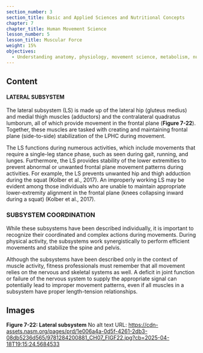```yaml
---
section_number: 3
section_title: Basic and Applied Sciences and Nutritional Concepts
chapter: 7
chapter_title: Human Movement Science
lesson_number: 5
lesson_title: Muscular Force
weight: 15%
objectives:
  - Understanding anatomy, physiology, movement science, metabolism, nutrition, and supplementation.
---
```


## Content
#### LATERAL SUBSYSTEM

The lateral subsystem (LS) is made up of the lateral hip (gluteus medius) and medial thigh muscles (adductors) and the contralateral quadratus lumborum, all of which provide movement in the frontal plane (**Figure 7-22**). Together, these muscles are tasked with creating and maintaining frontal plane (side-to-side) stabilization of the LPHC during movement.

The LS functions during numerous activities, which include movements that require a single-leg stance phase, such as seen during gait, running, and lunges. Furthermore, the LS provides stability of the lower extremities to prevent abnormal or unwanted frontal plane movement patterns during activities. For example, the LS prevents unwanted hip and thigh adduction during the squat (Kolber et al., 2017). An improperly working LS may be evident among those individuals who are unable to maintain appropriate lower-extremity alignment in the frontal plane (knees collapsing inward during a squat) (Kolber et al., 2017).

### SUBSYSTEM COORDINATION

While these subsystems have been described individually, it is important to recognize their coordinated and complex actions during movements. During physical activity, the subsystems work synergistically to perform efficient movements and stabilize the spine and pelvis.

Although the subsystems have been described only in the context of muscle activity, fitness professionals must remember that all movement relies on the nervous and skeletal systems as well. A deficit in joint function or failure of the nervous system to supply the appropriate signal can potentially lead to improper movement patterns, even if all muscles in a subsystem have proper length-tension relationships.

## Images

**Figure 7-22: Lateral subsystem**
No alt text
URL: https://cdn-assets.nasm.org/pages/prd/1e006a4a-0d5f-4261-2db3-08db5236d565/9781284200881_CH07_FIGF22.jpg?cb=2025-04-18T19:15:24.5684533